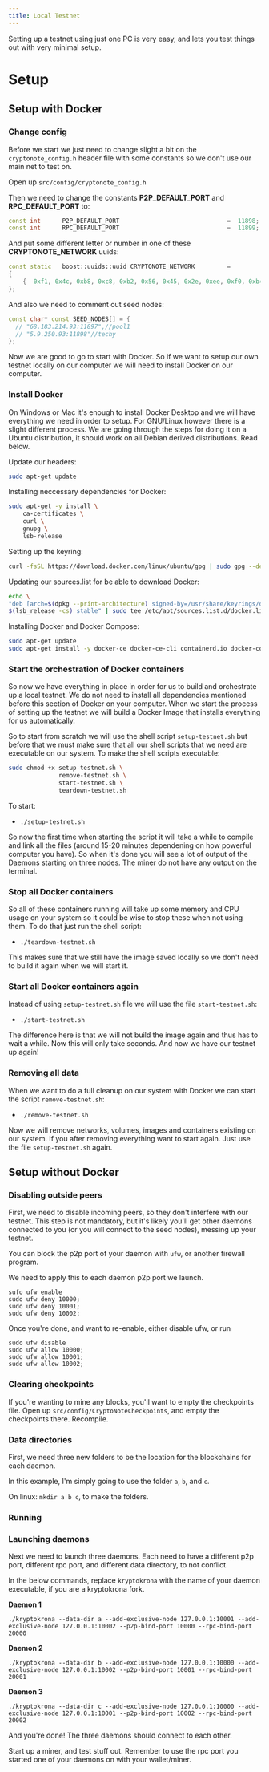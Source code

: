 ```yaml
---
title: Local Testnet
---
```


Setting up a testnet using just one PC is very easy, and lets you test things out with very minimal setup.

# Setup

## Setup with Docker

### Change config

Before we start we just need to change slight a bit on the `cryptonote_config.h` header file with some constants so we don't use our main net to test on.

Open up `src/config/cryptonote_config.h`

Then we need to change the constants **P2P_DEFAULT_PORT** and **RPC_DEFAULT_PORT** to:

```cpp
const int      P2P_DEFAULT_PORT                              =  11898;
const int      RPC_DEFAULT_PORT                              =  11899;
```

And put some different letter or number in one of these **CRYPTONOTE_NETWORK** uuids:

```cpp
const static   boost::uuids::uuid CRYPTONOTE_NETWORK         =
{
    {  0xf1, 0x4c, 0xb8, 0xc8, 0xb2, 0x56, 0x45, 0x2e, 0xee, 0xf0, 0xb4, 0x99, 0xab, 0x71, 0x6c, 0xcc  }
};
```

And also we need to comment out seed nodes:

```cpp
const char* const SEED_NODES[] = {
  // "68.183.214.93:11897",//pool1
  // "5.9.250.93:11898"//techy
};
```

Now we are good to go to start with Docker. So if we want to setup our own testnet locally on our computer we will need to install Docker on our computer.

### Install Docker 

On Windows or Mac it's enough to install Docker Desktop and we will have everything we need in order to setup. For GNU/Linux however there is a slight different process. We are going through the steps for doing it on a Ubuntu distribution, it should work on all Debian derived distributions. Read below.

Update our headers:

```bash
sudo apt-get update
```

Installing neccessary dependencies for Docker:

```bash
sudo apt-get -y install \
    ca-certificates \
    curl \
    gnupg \
    lsb-release
```

Setting up the keyring:

```bash
curl -fsSL https://download.docker.com/linux/ubuntu/gpg | sudo gpg --dearmor -o /usr/share/keyrings/docker-archive-keyring.gpg
```

Updating our sources.list for be able to download Docker:

```bash
echo \
"deb [arch=$(dpkg --print-architecture) signed-by=/usr/share/keyrings/docker-archive-keyring.gpg] https://download.docker.com/linux/ubuntu \
$(lsb_release -cs) stable" | sudo tee /etc/apt/sources.list.d/docker.list > /dev/null
```

Installing Docker and Docker Compose:

```bash
sudo apt-get update
sudo apt-get install -y docker-ce docker-ce-cli containerd.io docker-compose
```

### Start the orchestration of Docker containers

So now we have everything in place in order for us to build and orchestrate up a local testnet. We do not need to install all dependencies mentioned before this section of Docker on your computer. When we start the process of setting up the testnet we will build a Docker Image that installs everything for us automatically.

So to start from scratch we will use the shell script `setup-testnet.sh` but before that we must make sure that all our shell scripts that we need are executable on our system. To make the shell scripts executable:

```bash
sudo chmod +x setup-testnet.sh \
              remove-testnet.sh \
              start-testnet.sh \
              teardown-testnet.sh
```

To start:

- `./setup-testnet.sh`

So now the first time when starting the script it will take a while to compile and link all the files (around 15-20 minutes dependening on how powerful computer you have). So when it's done you will see a lot of output of the Daemons starting on three nodes. The miner do not have any output on the terminal.

### Stop all Docker containers

So all of these containers running will take up some memory and CPU usage on your system so it could be wise to stop these when not using them. To do that just run the shell script:

- `./teardown-testnet.sh`

This makes sure that we still have the image saved locally so we don't need to build it again when we will start it.

### Start all Docker containers again

Instead of using `setup-testnet.sh` file we will use the file `start-testnet.sh`:

- `./start-testnet.sh`

The difference here is that we will not build the image again and thus has to wait a while. Now this will only take seconds. And now we have our testnet up again!

### Removing all data

When we want to do a full cleanup on our system with Docker we can start the script `remove-testnet.sh`:

- `./remove-testnet.sh`

Now we will remove networks, volumes, images and containers existing on our system. If you after removing everything want to start again. Just use the file `setup-testnet.sh` again.

## Setup without Docker

### Disabling outside peers

First, we need to disable incoming peers, so they don't interfere with our testnet. This step is not mandatory, but it's likely you'll get other daemons connected to you (or you will connect to the seed nodes), messing up your testnet.

You can block the p2p port of your daemon with `ufw`, or another firewall program.

We need to apply this to each daemon p2p port we launch.

```
sufo ufw enable
sudo ufw deny 10000;
sudo ufw deny 10001;
sudo ufw deny 10002;
```

Once you're done, and want to re-enable, either disable ufw, or run

```
sudo ufw disable
sudo ufw allow 10000;
sudo ufw allow 10001;
sudo ufw allow 10002;
```

### Clearing checkpoints

If you're wanting to mine any blocks, you'll want to empty the checkpoints file. Open up `src/config/CryptoNoteCheckpoints`, and empty the checkpoints there. Recompile.

### Data directories

First, we need three new folders to be the location for the blockchains for each daemon.

In this example, I'm simply going to use the folder `a`, `b`, and `c`.

On linux: `mkdir a b c`, to make the folders.

### Running

### Launching daemons

Next we need to launch three daemons. Each need to have a different p2p port, different rpc port, and different data directory, to not conflict.

In the below commands, replace `kryptokrona` with the name of your daemon executable, if you are a kryptokrona fork.

**Daemon 1**

```
./kryptokrona --data-dir a --add-exclusive-node 127.0.0.1:10001 --add-exclusive-node 127.0.0.1:10002 --p2p-bind-port 10000 --rpc-bind-port 20000
```

**Daemon 2**

```
./kryptokrona --data-dir b --add-exclusive-node 127.0.0.1:10000 --add-exclusive-node 127.0.0.1:10002 --p2p-bind-port 10001 --rpc-bind-port 20001
```

**Daemon 3**

```
./kryptokrona --data-dir c --add-exclusive-node 127.0.0.1:10000 --add-exclusive-node 127.0.0.1:10001 --p2p-bind-port 10002 --rpc-bind-port 20002
```

And you're done! The three daemons should connect to each other.

Start up a miner, and test stuff out. Remember to use the rpc port you started one of your daemons on with your wallet/miner.
